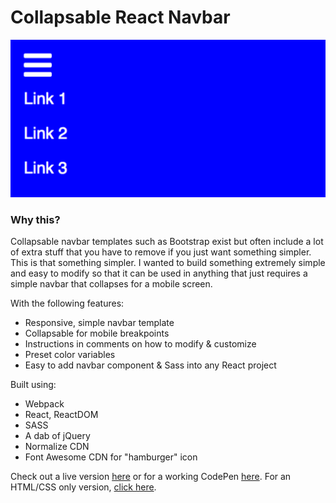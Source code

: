 Collapsable React Navbar
======

<kbd>![Image](react-nav.png)</kbd>

### Why this?

Collapsable navbar templates such as Bootstrap exist but often include a lot of extra stuff that you have to remove if you just want something simpler. This is that something simpler. I wanted to build something extremely simple and easy to modify so that it can be used in anything that just requires a simple navbar that collapses for a mobile screen.

With the following features:

* Responsive, simple navbar template
* Collapsable for mobile breakpoints
* Instructions in comments on how to modify & customize
* Preset color variables
* Easy to add navbar component & Sass into any React project

Built using:

* Webpack
* React, ReactDOM
* SASS
* A dab of jQuery
* Normalize CDN
* Font Awesome CDN for "hamburger" icon

Check out a live version [here](http://reactnav-danbuda.surge.sh/) or for a working CodePen [here](http://codepen.io/danbuda/pen/mAVALa). For an HTML/CSS only version, [click here](https://github.com/DanBuda11/navbar-html).

